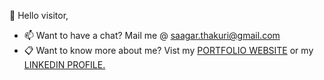 👋 Hello visitor, 

- 📫 Want to have a chat? Mail me @ saagar.thakuri@gmail.com
- :clipboard: Want to know more about me? Vist my [PORTFOLIO WEBSITE](https://www.sctworkspace.com/) or my [LINKEDIN PROFILE.](https://linkedin.com/in/sct1918/)

<!---
saagarct/saagarct is a ✨ special ✨ repository because its `README.md` (this file) appears on your GitHub profile.
You can click the Preview link to take a look at your changes.
--->
